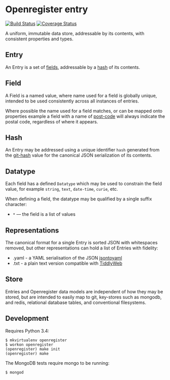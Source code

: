 # Openregister entry

[![Build Status](https://travis-ci.org/openregister/entry.svg?branch=master)](https://travis-ci.org/openregister/entry) [![Coverage Status](https://img.shields.io/coveralls/openregister/entry.svg)](https://coveralls.io/r/openregister/entry)

A uniform, immutable data store, addressable by its contents, with consistent properties and types.

## Entry ##

An Entry is a set of [fields](#Field), addressable by a [hash](#Hash) of its contents.

## Field ##

A Field is a named value, where name used for a field is globally unique, intended to be used consistently across all instances of entries.

Where possible the name used for a field matches, or can be mapped onto properties  example a field with a name of [post-code](http://schema.org/postalCode) will always indicate the postal code, regardless of where it appears.

## Hash ##

An Entry may be addressed using a unique identifier `hash` generated from the [git-hash](http://git-scm.com/book/en/v2/Git-Internals-Git-Objects) value for the canonical JSON serialization of its contents.

## Datatype ##

Each field has a defined `Datatype` which may be used to constrain the field value, for example `string`, `text`, `date-time`, `curie`, etc.

When defining a field, the datatype may be qualified by a single suffix character:

* `*` &mdash; the field is a list of values

## Representations

The canonical format for a single Entry is sorted JSON with whitespaces removed, but other representations can hold a list of Entries with fidelity:

* .yaml - a YAML serialisation of the JSON [jsontoyaml](http://jsontoyaml.com/#python)
* .txt - a plain text version compatible with [TiddlyWeb](http://tiddlyweb.org)

## Store

Entries and Openregister data models are independent of how they may be stored, but are intended to easily map to git, key-stores such as mongodb, and redis, relational database tables, and conventional filesystems.

## Development

Requires Python 3.4:

    $ mkvirtualenv openregister
    $ workon openregister
    (openregister) make init
    (openregister) make

The MongoDB tests require mongo to be running:

    $ mongod
